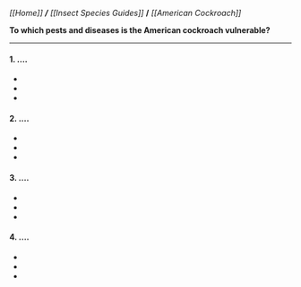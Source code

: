 _[[Home]] **/** [[Insect Species Guides]]_ **/** _[[American Cockroach]]_

**To which pests and diseases is the American cockroach vulnerable?**

***

#### 1. ....

-
-
-

#### 2. ....

-
-
-


#### 3. ....

-
-
-

#### 4. ....

-
-
-